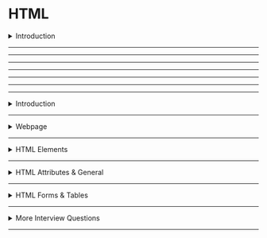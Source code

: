 # HTML

<details>
<summary>Introduction</summary>

### Introduction
**HTML** stands for **Hypertext Markup Language**

##### About HTML
* **HTML** stands for **Hypertext Markup Language**  
* **HTML** is used to create static web pages.
* Text Editor is the software for **HTML** coding.
* **HTML** file save with extension `.html`


##### HTML coding

**HTML** coding is a `Tag` based coding.

###### **HTML** Tags are two types  
    1. Container Tag : It has start Tag & End Tag.
    2. Empty Tag : It does not have an end tag.

`Container Tag`
   ```HTML
    <h1>Heading</h1>
    <p>Paragraph</p>
   ``` 

`Empty Tag`
 ```HTML
   <img src="image.png"/>
   <br/>
   <hr/>
   ``` 

* Attributes are used to give extra information to the html element.

* **HTML** elements tell the browser that how to display the content.

##### **HTML** document Structure  

An **HTML** document consists of three parts :
  1. First Line containing HTML version information.
  2. head part -> html page configuration information
  3. body part -> displaying content

```HTML
<!DOCTYPE html>
<html>
  <head>
    Metadata elements
  </head>
  <body>
    Document Content
  </body>
</html>
```

##### Element Syntax 
Element consist of a start tag, content, and end tag.

```HTML
<tag>Content</tag>
```

##### Attribute syntax
```HTML 
<tag attributeName="attributeValue">Content</tag>
```

</details>

---
---
---
---
---
---
---



<details>
<summary>Introduction</summary>

```HTML
<!DOCTYPE html><!--document type-->

<html><!--html page start-->

<head><!--head tag is for browser reading purpose-->
<title>html syntax comment</title><!--title tag is for title of the web page-->
</head><!--head tag end-->

<body><!--body tag is for client reading purpose-->

<center><h1>html</h1></center><!--content of webpage-->


</body><!--body tag end-->

</html><!--html page end-->

```

##### Uses of HTML

* **Structuring web pages**  
   we can define the headings, paragraphs, and other contents of a web page.
* **Creating Hyperlinks**  
   we can navigate within the HTML document, to other web pages.
* **Embedding images and videos**  
   we can embed images and videos in the HTML document      


</details>

---


<details>
<summary>Webpage</summary>

**Can we design dynamic web pages using HTML**  
No, we can't design dynamic web pages with HTML alone.

By Combining HTML with JavaScript, we can create dynamic web pages.  


**What is the use of doctype**  
The doctype declaration tells the type/version of the HTML document to the browser.

This ensures that the HTML document is rendered in different browsers in the same and expected way.

```Javascript
<!DOCTYPE html>
<html>
  <head></head>
  <body>
    <h1>Tourism</h1>
  </body>
</html>
```

**What is nested HTML**  
HTML elements can be nested.

It means that the HTML element can be placed inside another HTML element.

```Javascript
<div>
  <h1>Tourism</h1>
  <p>Plan your trip.</p>
</div>
```
</details>

---


<details>
<summary>HTML Elements</summary>

### HTML Elements

##### body Element
The HTML body element defines the main content of an HTML document that displays on the web page.

It can contain text content, paragraphs, headings, images, tables, links, videos, etc.


##### Commonly used HTML elements
h1, p, br, hr, a, img, div, span

##### use of anchor element
We use the HTML anchor elements to navigate to other web resources or a specific HTML element within the HTML document. They are also called as Hyperlinks/ Links.

```Javascript
<a href="URL">Content</a>
```

##### Heading & Paragraph Elements
**Heading**  
HTML defines six levels of headings.
HTML headings are defined with the h1 to h6 elements.

* The HTML h1 element defines the most important heading of an HTML document.
* The HTML h6 element defines the least important heading of an HTML document.


```Javascript 
<h1>heading</h1>
<h2>heading</h2>
<h3>heading</h3>
<h4>heading</h4>
<h5>heading</h5>
<h6>heading</h6>
```

**Paragraph Element**  
The HTML p element defines the paragraph of an HTML document.
```Javascript
<p>I am Paragraph</p>
```


##### Difference between div & span Elements

**div**
The HTML div element is a block-level element

**span**
The HTML span element is an inline element

##### what is an HTML container Element
The HTML container element (div) defines a container. 

It can be used to wrap a group of elements and apply CSS styles to many elements at once.

##### What are HTML tags?
HTML Tags are like keywords that define how a web browser will format and display the content.

* With the help of tags, a web browser can distinguish between HTML elements and text.  
**Examples** : p, h1, br, hr, a, img, ul, ol, li, form, input, textarea, select, option



##### What is an HTML script element?
The HTML script element can be used to embed the JavaScript code.

It can contain scripting statements, or it points to an external script file through the src attribute.

```Javacsript
<script src="counter.js"></script>
```

##### head Element
The HTML head element is the container for the elements which provide extra information about the document (metadata).  
It describes the properties of the document such as title, character set, style sheets, scripts, etc.


##### How to add line breaks to an HTML paragraph element?
The HTML br element is used to add a line break to an HTML paragraph element. It breaks the text and continue it in the next line.

It is useful in writing poems, addresses, etc.
The HTML br element is a void element.
```Javascript
<h1 class="heading">
  Twinkle Twinkle Little Star
</h1>
<p>
  Twinkle, twinkle, little star, <br />
  How I wonder what you are! <br />
  Up above the world so high, <br />
  Like a diamond in the sky.
</p>
```

##### How to display images on the web page?
We can display images on the web page using the HTML img element.

Generally, the HTML img element requires two main HTML attributes.

src specifies the path to the image.

alt specifies an alternate text for the image.
```Javascript 
<img src="IMAGE_URL" alt="image" />
```

##### What are the attributes we can give to an HTML image element?
The attributes we can give to an HTML image element:  
src
alt
height
width
class, etc.

##### What is an HTML image element?
The HTML img element defines an Image.
```Javascript 
<img src="IMAGE_URL" alt="image" />
```

##### Does a hyperlink only apply to text?
We can use hyperlinks to text as well as images, buttons, etc.

```Javascript
<a href="link"> Link Text </a>
<a href="link"> <button>Click Here</button> </a>
<a href="link"> <img src="image.png" /> </a>
```

##### How to create a link in HTML and what is the HTML target attribute?

The HTML anchor element can be used to create the links on a web page.

It requires the HTML href attribute to specify the URL/ path of the page where the link goes to.
HTML target attribute:

The HTML target Attribute specifies where to open the linked web resource.

It can have the following values:

**_self** :	(Default value) It opens the document in the same window or tab as it was clicked.  
**_blank** :	It opens the document in a new window or tab.  
**_parent** :	It opens the document in a parent frame.  
**_top** :	It opens the document in a full-body window.


##### What is the difference between HTML anchor element and HTML link element?

* **HTML anchor element**  
  We use the HTML anchor element to navigate to other web resources or a specific element within the HTML document.

* **HTML link element**  
  We use the HTML link element to link the HTML and CSS files.

##### What is the difference between HTML script element and HTML link element?

* **HTML script element**
  We use the HTML script element to embed the JavaScript code to HTML file.
* **HTML link element** 
 We use the HTML link element to link the HTML and CSS files. 

##### What are the differences between the HTML ordered List and the HTML unordered List?

* **HTML ordered list**  
  It is created using the ol element.  
  It is a collection of related items that follow some order or have a sequence

* **HTML unordered list**
  It is created using the ul element.  
  It is a collection of related items that have no special order or sequence.

##### Explain types of lists in HTML?
There are three types of lists in HTML:

* Unordered list: It is used to group a set of related items in no particular order.

* Ordered list: It is used to group a set of related items in a specific order.

* Description list: It is used to display name/value pairs such as terms and definitions.


##### Explain the HTML hr (horizontal line) element?

The HTML hr element inserts a horizontal line and helps to separate the content.


##### Explain about the HTML block-level elements and inline elements?

**Block-level Elements**:

The HTML Block-level elements always start in a new line and take up the full width available. 

So, an HTML Block-level element occupies the entire horizontal space of its parent element.

Examples: HTML h1 element, HTML p element, HTML div element, etc.

**Inline Elements**:

The HTML Inline elements do not start in a new line and take up the content width.

Examples: HTML button element, HTML img element, HTML a element, etc.

##### Why Meta elements are used in HTML?

* Meta elements can contain information about character encoding, description, title of the document etc.  
* Meta elements are used to tell the browser about the page description, author of the template, character set, keywords, etc.  
* Meta elements are used for search engine optimization to tell the search engine about the page contents.


</details>

---

<details>
<summary>HTML Attributes & General</summary>

### HTML Attributes & General

##### href attribute

The HTML href attribute is the most important attribute of the HTML anchor element.

It specifies the URL/path of the page the link goes to.  
The value of the HTML href attribute is URL/path of the page where the link goes to.

##### class attribute

The HTML class attribute is used to specify a class name for an HTML element.

##### id attribute
The HTML id attribute specifies a unique id for an HTML element. The value of the id attribute must be unique within the HTML document.

* It can be used for styling an HTML element using CSS.  
* It is also used by JavaScript to access and manipulate the HTML elements with the specific id.

##### Name some of the attributes used in HTML?

class, 
id, 
href, 
src, 
for, 
width, 
height, 
name, 
alt, 
style, 
checked, 
type etc,...

##### What are the HTML attributes?

The HTML attributes provide additional information about HTML elements. 

They are always specified in the start tag.  
They usually come in name/value pairs like: name="value"  
Examples: src, style, alt, etc.



##### Difference between id & class

###### id 
The HTML id attribute specifies a unique id for an HTML element.  
It is used to apply styles to a single element.  
The id must be unique within the HTML document. There shouldn't be more than one element with the same id.  

###### class
The HTML class attribute specifies a class name for an HTML element.  
It is used to apply styles to multiple elements with the class name.  
One or more HTML elements can have the same class name.  

##### Can multiple HTML elements have the same id?
No. There shouldn't be more than one HTML element with the same id.

The id must be unique within the HTML document.

##### Can we use the HTML p element inside an HTML span element?  
The HTML span element is an inline element, which should contain only other inline elements.

So as span is an inline element and p is a block-level element, we can't use the p element inside a span element.

Note
Not all the HTML inline elements should contain only other inline elements. There are few exceptions for it. Example: HTML anchor element, etc.  

##### What is the difference between HTML and JavaScript?
JavaScript is a programming language that makes web pages more interactive and dynamic.  
HTML is a markup language that is used to describe the structure and layout of web pages.  

##### What is a viewport?
**Viewport**: The browser's viewport is the area of the window in which web content can be seen.

##### differences between HTML and Python?
**Python**  
Python is an interpreted, object-oriented, high-level programming language.  
It is generally used to instruct a computer to perform certain actions on an input and return an output.  

**HTML**  

HTML is a markup language that is used to describe the structure and layout of web pages.  
It is generally used to format the output (How to appear on a website).  	

</details>

---

<details>
<summary>HTML Forms & Tables</summary>

#### HTML Forms & Tables

##### Explain HTML form element?

The HTML form element can be used to create HTML forms. It is a container that can contain different types of elements like,

* input
* label
* select
* textarea
* button
* fieldset
* legend
* data list
* output
* option
* optgroup, etc.

##### What are forms and how to create forms in HTML?
The form is used to collect the user inputs. HTML provides a form element to create forms.  

```Javascrip 
<form action="/submit_data.php">
  <label>Enter your name: </label>
  <input type="text" name="name" />
  <label>Enter Mobile number </label>
  <input type="number" name="mobile_no" />
  <input type="submit" value="Submit" />
</form>
```

##### What is checkbox and how to use checkbox?
To define a Checkbox, We need to specify the HTML type attribute with the value checkbox for an HTML input element.

```Javascript 
<input type="checkbox" id="vehicle1" name="vehicle1" value="Bike1" />
<input type="checkbox" id="vehicle2" name="vehicle2" value="Bike2" />
```

##### What are the differences between the HTML checkbox and radio input elements?

##### HTML radio input element:

* It is used when only one option to be selected out of several available options.  
* It is created by using an HTML input element with the type attribute value is set to radio.

##### HTML checkbox input element:

* It is used when more than one option to be selected out of several available options.  
* It is also created by using the HTML input element with the type attribute value is set to checkbox.  


##### What is an HTML checked attribute?

The HTML checked attribute specifies that an input element should be pre-selected (checked) when the page loads.  

```HTML
<input type="radio" id="genderMale" value="Male" name="gender" checked />
```

##### How to create a combobox in HTML?
The HTML select element is used to create a combobox or drop-down list of options. 

The HTML option element should be inside the HTML select element for defining options in the drop-down list.

```HTML
<select>
  <option>option1</option>
  <option>option2</option>
</select>
```
</details>

---

<details>
<summary>More Interview Questions</summary>

</details>


---
